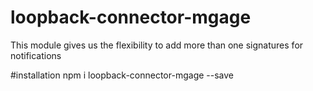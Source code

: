 # loopback-connector-mgage
This module gives us the flexibility to add more than one signatures for notifications 


#installation
npm i loopback-connector-mgage --save
